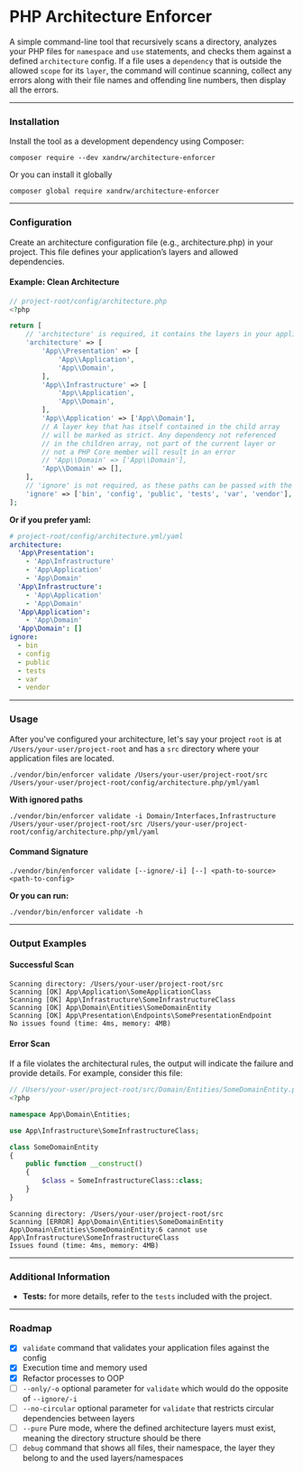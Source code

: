 # PHP Architecture Enforcer
A simple command-line tool that recursively scans a directory, analyzes your PHP files
for `namespace` and `use` statements, and checks them against a defined `architecture` config.
If a file uses a `dependency` that is outside the allowed `scope` for its `layer`, the command will continue scanning,
collect any errors along with their file names and offending line numbers, then display all the errors.

---

### Installation
Install the tool as a development dependency using Composer:
```shell
composer require --dev xandrw/architecture-enforcer
```

Or you can install it globally
```shell
composer global require xandrw/architecture-enforcer
```

---

### Configuration
Create an architecture configuration file (e.g., architecture.php) in your project.
This file defines your application’s layers and allowed dependencies.

#### Example: Clean Architecture
```php
// project-root/config/architecture.php
<?php

return [
    // 'architecture' is required, it contains the layers in your application
    'architecture' => [
        'App\\Presentation' => [
            'App\\Application',
            'App\\Domain',
        ],
        'App\\Infrastructure' => [
            'App\\Application',
            'App\\Domain',
        ],
        'App\\Application' => ['App\\Domain'],
        // A layer key that has itself contained in the child array
        // will be marked as strict. Any dependency not referenced
        // in the children array, not part of the current layer or
        // not a PHP Core member will result in an error
        // 'App\\Domain' => ['App\\Domain'],
        'App\\Domain' => [],
    ],
    // 'ignore' is not required, as these paths can be passed with the ignore parameter
    'ignore' => ['bin', 'config', 'public', 'tests', 'var', 'vendor'],
];
```

**Or if you prefer yaml:**
```yaml
# project-root/config/architecture.yml/yaml
architecture:
  'App\Presentation':
    - 'App\Infrastructure'
    - 'App\Application'
    - 'App\Domain'
  'App\Infrastructure':
    - 'App\Application'
    - 'App\Domain'
  'App\Application':
    - 'App\Domain'
  'App\Domain': []
ignore:
  - bin
  - config
  - public
  - tests
  - var
  - vendor
```

---

### Usage
After you've configured your architecture, let's say your project `root` is at
`/Users/your-user/project-root` and has a `src` directory where your application files are located.
```shell
./vendor/bin/enforcer validate /Users/your-user/project-root/src /Users/your-user/project-root/config/architecture.php/yml/yaml
```

**With ignored paths**
```shell
./vendor/bin/enforcer validate -i Domain/Interfaces,Infrastructure /Users/your-user/project-root/src /Users/your-user/project-root/config/architecture.php/yml/yaml
```

#### Command Signature
```
./vendor/bin/enforcer validate [--ignore/-i] [--] <path-to-source> <path-to-config>
```

**Or you can run:**
```shell
./vendor/bin/enforcer validate -h
```

---

### Output Examples

#### Successful Scan
```
Scanning directory: /Users/your-user/project-root/src
Scanning [OK] App\Application\SomeApplicationClass
Scanning [OK] App\Infrastructure\SomeInfrastructureClass
Scanning [OK] App\Domain\Entities\SomeDomainEntity
Scanning [OK] App\Presentation\Endpoints\SomePresentationEndpoint
No issues found (time: 4ms, memory: 4MB)
```

#### Error Scan
If a file violates the architectural rules, the output will indicate the failure and provide details.
For example, consider this file:
```php
// /Users/your-user/project-root/src/Domain/Entities/SomeDomainEntity.php
<?php

namespace App\Domain\Entities;

use App\Infrastructure\SomeInfrastructureClass;

class SomeDomainEntity
{
    public function __construct()
    {
        $class = SomeInfrastructureClass::class;
    }
}
```

```
Scanning directory: /Users/your-user/project-root/src
Scanning [ERROR] App\Domain\Entities\SomeDomainEntity
App\Domain\Entities\SomeDomainEntity:6 cannot use App\Infrastructure\SomeInfrastructureClass
Issues found (time: 4ms, memory: 4MB)
```

---

### Additional Information
- **Tests:** for more details, refer to the `tests` included with the project.

---



### Roadmap
- [x] `validate` command that validates your application files against the config
- [x] Execution time and memory used
- [x] Refactor processes to OOP
- [ ] `--only/-o` optional parameter for `validate` which would do the opposite of `--ignore/-i`
- [ ] `--no-circular` optional parameter for `validate` that restricts circular dependencies between layers
- [ ] `--pure` Pure mode, where the defined architecture layers must exist, meaning the directory structure should be there
- [ ] `debug` command that shows all files, their namespace, the layer they belong to and the used layers/namespaces